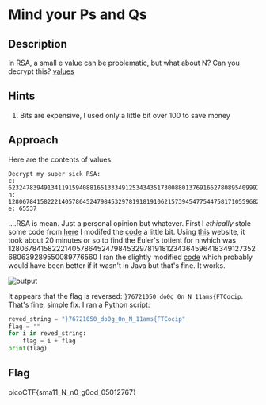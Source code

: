 # Mind your Ps and Qs

## Description

In RSA, a small e value can be problematic, but what about N? Can you decrypt this? [values](https://github.com/vivian-dai/PicoCTF2021-Writeup/blob/main/Cryptography/Mind%20your%20Ps%20and%20Qs/values)

## Hints

1. Bits are expensive, I used only a little bit over 100 to save money

## Approach

Here are the contents of values:

```text
Decrypt my super sick RSA:
c: 62324783949134119159408816513334912534343517300880137691662780895409992760262021
n: 1280678415822214057864524798453297819181910621573945477544758171055968245116423923
e: 65537
```

....RSA is mean. Just a personal opinion but whatever.
First I *ethically* stole some code from [here](https://crypto.stackexchange.com/questions/19915/rsa-decryption-given-n-e-and-phin)
I modifed the [code](https://github.com/vivian-dai/PicoCTF2021-Writeup/blob/main/Cryptography/javacodebad/RSA.java) a little bit.
Using [this](https://www.alpertron.com.ar/ECM.HTM) website, it took about 20 minutes or so to find the Euler's totient for n which was 1280678415822214057864524798453297819181234364596418349127352680639289550089776560
I ran the slightly modified [code](https://github.com/vivian-dai/PicoCTF2021-Writeup/blob/main/Cryptography/javacodebad/RSA.java) which probably would have been better if it wasn't in Java but that's fine. It works.

![output](https://github.com/vivian-dai/PicoCTF2021-Writeup/blob/main/Cryptography/Mind%20your%20Ps%20and%20Qs/output.png)

It appears that the flag is reversed: `}76721050_do0g_0n_N_11ams{FTCocip`. That's fine, simple fix.
I ran a Python script:

```python
reved_string = "}76721050_do0g_0n_N_11ams{FTCocip"
flag = ""
for i in reved_string:
    flag = i + flag
print(flag)
```

## Flag

picoCTF{sma11_N_n0_g0od_05012767}
